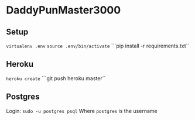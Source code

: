 # DaddyPunMaster3000

## Setup

```virtualenv .env```
```source .env/bin/activate```
```pip install -r requirements.txt``

## Heroku

```heroku create```
```git push heroku master``

## Postgres

Login:
```sudo -u postgres psql```
Where ```postgres``` is the username